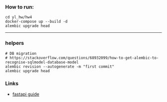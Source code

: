 ### How to run:
```shell
cd yl_hw/hw4
docker-compose up --build -d
alembic upgrade head
```

---------------------
### helpers
```shell
# DB migration
# https://stackoverflow.com/questions/68932099/how-to-get-alembic-to-recognise-sqlmodel-database-model
alembic revision --autogenerate -m "first commit"
alembic upgrade head
```

### Links
- [fastapi guide](https://www.jetbrains.com/pycharm/guide/tutorials/fastapi-aws-kubernetes/auth_jwt/)